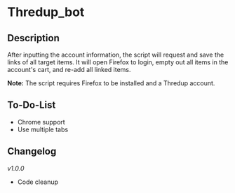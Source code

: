 # Thredup_bot

## Description
After inputting the account information, the script will request and save the links of
all target items. It will open Firefox to login, empty out all items in the account's cart, and
re-add all linked items.

**Note:** The script requires Firefox to be installed and a Thredup account.

## To-Do-List
- Chrome support
- Use multiple tabs

## Changelog

*v1.0.0*
- Code cleanup
